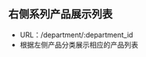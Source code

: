 <!--
 * @Author       : fatewang
 * @Github       : https://github.com/Burning-Shadow
 * @Major        : Software Engineering
 * @SchoolStatus : 2016
 * @Date         : 2020-01-09 22:38:30
 * @LastEditors  : fatewang
 * @LastEditTime : 2020-01-11 21:46:44
 * @Description  : Edit it for yourself
 * @ContactMe    : siir_52721@qq.com
 -->
## 右侧系列产品展示列表

- URL：/department/:department_id
- 根据左侧产品分类展示相应的产品列表